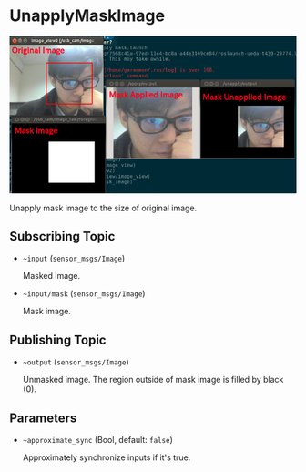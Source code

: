 # UnapplyMaskImage
![](images/apply_unapply_mask_image.png)

Unapply mask image to the size of original image.

## Subscribing Topic
* `~input` (`sensor_msgs/Image`)

  Masked image.
* `~input/mask` (`sensor_msgs/Image`)

  Mask image.
## Publishing Topic
* `~output` (`sensor_msgs/Image`)

  Unmasked image. The region outside of mask image is filled by black (0).

## Parameters
* `~approximate_sync` (Bool, default: `false`)

  Approximately synchronize inputs if it's true.
